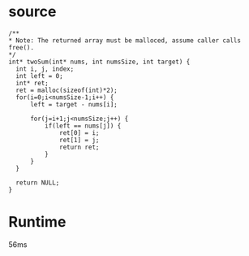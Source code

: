# source

	/**
	* Note: The returned array must be malloced, assume caller calls free().
	*/
	int* twoSum(int* nums, int numsSize, int target) {
	  int i, j, index;
	  int left = 0;
	  int* ret;
	  ret = malloc(sizeof(int)*2);
	  for(i=0;i<numsSize-1;i++) {
	      left = target - nums[i];
	
	      for(j=i+1;j<numsSize;j++) {
	          if(left == nums[j]) {
	              ret[0] = i;
	              ret[1] = j;
	              return ret;
	          }
	      }
	  }
	
	  return NULL;
	}

# Runtime

56ms
